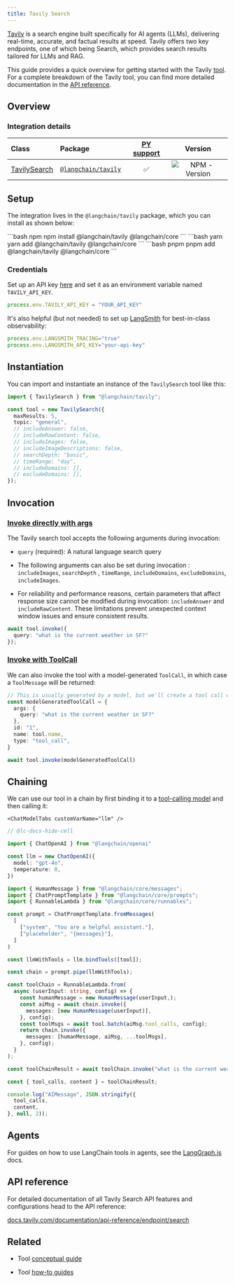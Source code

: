 ```yaml
---
title: Tavily Search
---
```


[Tavily](https://tavily.com/) is a search engine built specifically for AI agents (LLMs), delivering real-time, accurate, and factual results at speed. Tavily offers two key endpoints, one of which being Search, which provides search results tailored for LLMs and RAG.

This guide provides a quick overview for getting started with the Tavily [tool](/oss/integrations/tools/). For a complete breakdown of the Tavily tool, you can find more detailed documentation in the [API reference](https://v03.api.js.langchain.com/modules/_langchain_tavily.html).

## Overview

### Integration details

| Class | Package | [PY support](https://python.langchain.com/docs/integrations/tools/tavily_search/) | Version |
| :--- | :--- | :---: | :---: |
| [TavilySearch](https://api.js.langchain.com/classes/_langchain_tavily.TavilySearch.html) | [`@langchain/tavily`](https://www.npmjs.com/package/@langchain/tavily) | ✅ |  ![NPM - Version](https://img.shields.io/npm/v/@langchain/tavily?style=flat-square&label=%20&) |

## Setup

The integration lives in the `@langchain/tavily` package, which you can install as shown below:

<CodeGroup>
```bash npm
npm install @langchain/tavily @langchain/core
```
```bash yarn
yarn add @langchain/tavily @langchain/core
```
```bash pnpm
pnpm add @langchain/tavily @langchain/core
```
</CodeGroup>

### Credentials

Set up an API key [here](https://app.tavily.com) and set it as an environment variable named `TAVILY_API_KEY`.

```typescript
process.env.TAVILY_API_KEY = "YOUR_API_KEY"
```

It's also helpful (but not needed) to set up [LangSmith](https://smith.langchain.com/) for best-in-class observability:

```typescript
process.env.LANGSMITH_TRACING="true"
process.env.LANGSMITH_API_KEY="your-api-key"
```

## Instantiation

You can import and instantiate an instance of the `TavilySearch` tool like this:

```typescript
import { TavilySearch } from "@langchain/tavily";

const tool = new TavilySearch({
  maxResults: 5,
  topic: "general",
  // includeAnswer: false,
  // includeRawContent: false,
  // includeImages: false,
  // includeImageDescriptions: false,
  // searchDepth: "basic",
  // timeRange: "day",
  // includeDomains: [],
  // excludeDomains: [],
});
```

## Invocation

### [Invoke directly with args](/oss/concepts/tools)

The Tavily search tool accepts the following arguments during invocation:

* `query` (required): A natural language search query

* The following arguments can also be set during invocation : `includeImages`, `searchDepth` , `timeRange`, `includeDomains`, `excludeDomains`, `includeImages`.

* For reliability and performance reasons, certain parameters that affect response size cannot be modified during invocation: `includeAnswer` and `includeRawContent`. These limitations prevent unexpected context window issues and ensure consistent results.

```typescript
await tool.invoke({
  query: "what is the current weather in SF?"
});
```

### [Invoke with ToolCall](/oss/concepts/tools)

We can also invoke the tool with a model-generated `ToolCall`, in which case a `ToolMessage` will be returned:

```typescript
// This is usually generated by a model, but we'll create a tool call directly for demo purposes.
const modelGeneratedToolCall = {
  args: {
    query: "what is the current weather in SF?"
  },
  id: "1",
  name: tool.name,
  type: "tool_call",
}

await tool.invoke(modelGeneratedToolCall)
```

## Chaining

We can use our tool in a chain by first binding it to a [tool-calling model](/oss/how-to/tool_calling/) and then calling it:

```{=mdx}
<ChatModelTabs customVarName="llm" />
```

```typescript
// @lc-docs-hide-cell

import { ChatOpenAI } from "@langchain/openai"

const llm = new ChatOpenAI({
  model: "gpt-4o",
  temperature: 0,
})
```

```typescript
import { HumanMessage } from "@langchain/core/messages";
import { ChatPromptTemplate } from "@langchain/core/prompts";
import { RunnableLambda } from "@langchain/core/runnables";

const prompt = ChatPromptTemplate.fromMessages(
  [
    ["system", "You are a helpful assistant."],
    ["placeholder", "{messages}"],
  ]
)

const llmWithTools = llm.bindTools([tool]);

const chain = prompt.pipe(llmWithTools);

const toolChain = RunnableLambda.from(
  async (userInput: string, config) => {
    const humanMessage = new HumanMessage(userInput,);
    const aiMsg = await chain.invoke({
      messages: [new HumanMessage(userInput)],
    }, config);
    const toolMsgs = await tool.batch(aiMsg.tool_calls, config);
    return chain.invoke({
      messages: [humanMessage, aiMsg, ...toolMsgs],
    }, config);
  }
);

const toolChainResult = await toolChain.invoke("what is the current weather in sf?");
```

```typescript
const { tool_calls, content } = toolChainResult;

console.log("AIMessage", JSON.stringify({
  tool_calls,
  content,
}, null, 2));
```

## Agents

For guides on how to use LangChain tools in agents, see the [LangGraph.js](https://langchain-ai.github.io/langgraphjs/how-tos/#tool-calling) docs.

## API reference

For detailed documentation of all Tavily Search API features and configurations head to the API reference:

[docs.tavily.com/documentation/api-reference/endpoint/search](https://docs.tavily.com/documentation/api-reference/endpoint/search)

## Related

* Tool [conceptual guide](https://js.langchain.com/docs/concepts/tools/)

* Tool [how-to guides](https://js.langchain.com/docs/how_to/#tools)
